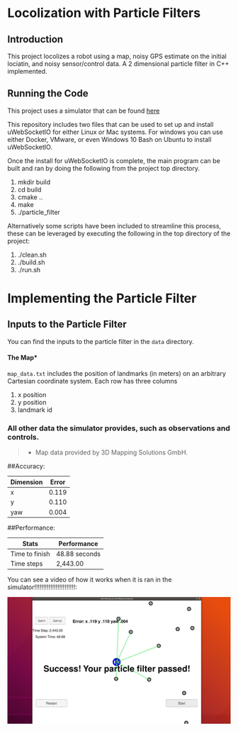 # Locolization with Particle Filters


## Introduction
This project locolizes a robot using a map, noisy GPS estimate on the initial lociatin, and noisy sensor/control data. A 2 dimensional particle filter in C++ implemented.

## Running the Code
This project uses a simulator that can be found [here](https://github.com/udacity/self-driving-car-sim/releases)

This repository includes two files that can be used to set up and install uWebSocketIO for either Linux or Mac systems. For windows you can use either Docker, VMware, or even Windows 10 Bash on Ubuntu to install uWebSocketIO.

Once the install for uWebSocketIO is complete, the main program can be built and ran by doing the following from the project top directory.

1. mkdir build
2. cd build
3. cmake ..
4. make
5. ./particle_filter

Alternatively some scripts have been included to streamline this process, these can be leveraged by executing the following in the top directory of the project:

1. ./clean.sh
2. ./build.sh
3. ./run.sh

# Implementing the Particle Filter

## Inputs to the Particle Filter
You can find the inputs to the particle filter in the `data` directory.

#### The Map*
`map_data.txt` includes the position of landmarks (in meters) on an arbitrary Cartesian coordinate system. Each row has three columns
1. x position
2. y position
3. landmark id

### All other data the simulator provides, such as observations and controls.

> * Map data provided by 3D Mapping Solutions GmbH.


##Accuracy:

| Dimension     | Error	 |
|---------------|--------|
|x              | 0.119  |
|y              | 0.110  |
|yaw            | 0.004  |


##Performance:

| Stats         | Performance    |
|---------------|----------------|
|Time to finish | 48.88 seconds  |
|Time steps     | 2,443.00       |


You can see a video of how it works when it is ran in the simulator!!!!!!!!!!!!!!!!!!!!!!!:

[![Final result video](./Success_kidnapped_vehicle_project.jpg)](https://www.youtube.com/watch?v=-RZSj1V07jE)
